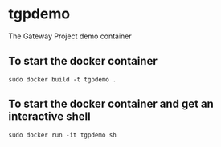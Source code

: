 # tgpdemo
The Gateway Project demo container

## To start the docker container
```
sudo docker build -t tgpdemo .
```

## To start the docker container and get an interactive shell
```
sudo docker run -it tgpdemo sh
```
